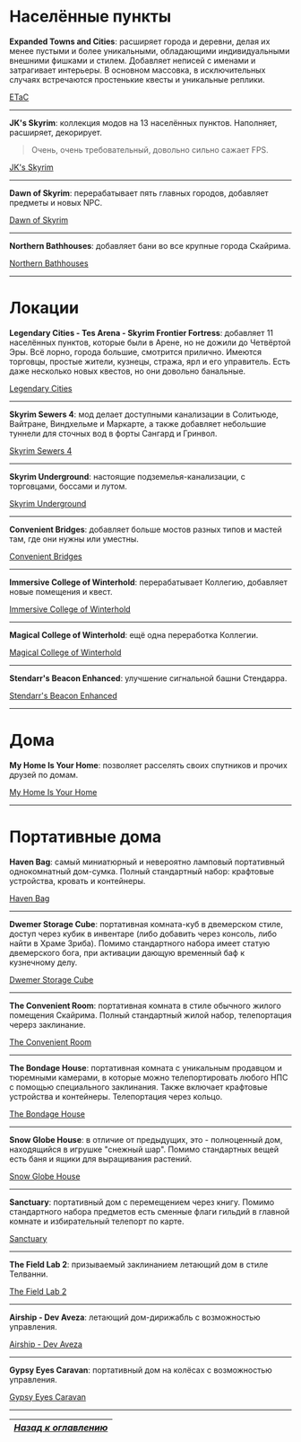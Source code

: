 # Населённые пункты

**Expanded Towns and Cities**: расширяет города и деревни, делая их менее пустыми и более уникальными, обладающими индивидуальными внешними фишками и стилем. Добавляет неписей с именами и затрагивает интерьеры. В основном массовка, в исключительных случаях встречаются простенькие квесты и уникальные реплики.

[ETaC](http://www.nexusmods.com/skyrim/mods/13608/?)

------

**JK's Skyrim**: коллекция модов на 13 населённых пунктов. Наполняет, расширяет, декорирует.

> Очень, очень требовательный, довольно сильно сажает FPS.

[JK's Skyrim](http://www.nexusmods.com/skyrim/mods/61035/?)

------

**Dawn of Skyrim**: перерабатывает пять главных городов, добавляет предметы и новых NPC.

[Dawn of Skyrim](http://www.nexusmods.com/skyrim/mods/58275/?)

------

**Northern Bathhouses**: добавляет бани во все крупные города Скайрима.

[Northern Bathhouses](http://www.nexusmods.com/skyrim/mods/27489/?)

------

# Локации

**Legendary Cities - Tes Arena - Skyrim Frontier Fortress**: добавляет 11 населённых пунктов, которые были в Арене, но не дожили до Четвёртой Эры. Всё лорно, города большие, смотрится прилично. Имеются торговцы, простые жители, кузнецы, стража, ярл и его управитель. Есть даже несколько новых квестов, но они довольно банальные.

[Legendary Cities](http://www.nexusmods.com/skyrim/mods/47989/?)

------

**Skyrim Sewers 4**: мод делает доступными канализации в Солитьюде, Вайтране, Виндхельме и Маркарте, а также добавляет небольшие туннели для сточных вод в форты Сангард и Гринвол.

[Skyrim Sewers 4](http://www.nexusmods.com/skyrim/mods/14351/?)

------

**Skyrim Underground**: настоящие подземелья-канализации, с торговцами, боссами и лутом.

[Skyrim Underground](http://www.nexusmods.com/skyrim/mods/75004/?)

------

**Convenient Bridges**: добавляет больше мостов разных типов и мастей там, где они нужны или уместны.

[Convenient Bridges](http://www.nexusmods.com/skyrim/mods/60620/?)

------

**Immersive College of Winterhold**: перерабатывает Коллегию, добавляет новые помещения и квест.

[Immersive College of Winterhold](http://www.nexusmods.com/skyrim/mods/36849/?)

------

**Magical College of Winterhold**: ещё одна переработка Коллегии.

[Magical College of Winterhold](http://www.nexusmods.com/skyrim/mods/83280/?)

------

**Stendarr's Beacon Enhanced**: улучшение сигнальной башни Стендарра.

[Stendarr's Beacon Enhanced](https://www.nexusmods.com/skyrim/mods/40537/?)

------

# Дома

**My Home Is Your Home**: позволяет расселять своих спутников и прочих друзей по домам.

[My Home Is Your Home](http://www.nexusmods.com/skyrim/mods/18045/?)

------

# Портативные дома

**Haven Bag**: самый миниатюрный и невероятно ламповый портативный однокомнатный дом-сумка. Полный стандартный набор: крафтовые устройства, кровать и контейнеры.

[Haven Bag](http://www.nexusmods.com/skyrim/mods/21454/?)

------

**Dwemer Storage Cube**: портативная комната-куб в двемерском стиле, доступ через кубик в инвентаре (либо добавить через консоль, либо найти в Храме Зриба). Помимо стандартного набора имеет статую двемерского бога, при активации дающую временный баф к кузнечному делу.

[Dwemer Storage Cube](http://www.nexusmods.com/skyrim/mods/78798/?)

------

**The Convenient Room**: портативная комната в стиле обычного жилого помещения Скайрима. Полный стандартный жилой набор, телепортация черерз заклинание.

[The Convenient Room](http://www.nexusmods.com/skyrim/mods/54706/?)

------

**The Bondage House**: портативная комната с уникальным продавцом и тюремными камерами, в которые можно телепортировать любого НПС с помощью специального заклинания. Также включает крафтовые устройства и контейнеры. Телепортация через кольцо.

[The Bondage House](http://www.loverslab.com/files/file/2866-the-bondage-house/)

------

**Snow Globe House**: в отличие от предыдущих, это - полноценный дом, находящийся в игрушке "снежный шар". Помимо стандартных вещей есть баня и ящики для выращивания растений.

[Snow Globe House](http://www.nexusmods.com/skyrim/mods/50170/?)

------

**Sanctuary**: портативный дом с перемещением через книгу. Помимо стандартного набора предметов есть сменные флаги гильдий в главной комнате и избирательный телепорт по карте.

[Sanctuary](http://www.nexusmods.com/skyrim/mods/36113/?)

------

**The Field Lab 2**: призываемый заклинанием летающий дом в стиле Телванни.

[The Field Lab 2](http://www.nexusmods.com/skyrim/mods/51094/?)

------

**Airship - Dev Aveza**: летающий дом-дирижабль с возможностью управления.

[Airship - Dev Aveza](http://www.nexusmods.com/skyrim/mods/24234/?)

------

**Gypsy Eyes Caravan**: портативный дом на колёсах с возможностью управления.

[Gypsy Eyes Caravan](http://www.nexusmods.com/skyrim/mods/33219/?)

------

|[*Назад к оглавлению*](../01_Оглавление.md)|
|:---:|
